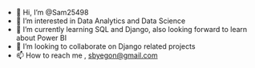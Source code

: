 - 👋 Hi, I’m @Sam25498
- 👀 I’m interested in Data Analytics and Data Science
- 🌱 I’m currently learning SQL and Django, also looking forward to learn about Power BI 
- 💞️ I’m looking to collaborate on Django related projects
- 📫 How to reach me , sbyegon@gmail.com

<!---
Sam25498/Sam25498 is a ✨ special ✨ repository because its `README.md` (this file) appears on your GitHub profile.
You can click the Preview link to take a look at your changes.
--->
